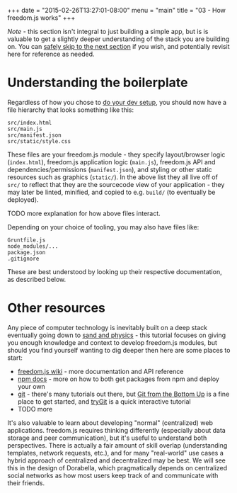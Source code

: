 +++
date = "2015-02-26T13:27:01-08:00"
menu = "main"
title = "03 - How freedom.js works"
+++

*Note* - this section isn't integral to just building a simple app,
 but is is valuable to get a slightly deeper understanding of the
 stack you are building on. You can
 [safely skip to the next section](../04dorabelladesign) if you wish,
 and potentially revisit here for reference as needed.

# Understanding the boilerplate
Regardless of how you chose to [do your dev setup](../02devsetup),
you should now have a file hierarchy that looks something like this:

    src/index.html
    src/main.js
    src/manifest.json
    src/static/style.css

These files are your freedom.js module - they specify layout/browser
logic (`index.html`), freedom.js application logic (`main.js`),
freedom.js API and dependencies/permissions (`manifest.json`), and
styling or other static resources such as graphics (`static/`). In the
above list they all live off of `src/` to reflect that they are the
sourcecode view of your application - they may later be linted,
minified, and copied to e.g. `build/` (to eventually be deployed).

TODO more explanation for how above files interact.

Depending on your choice of tooling, you may also have files like:

    Gruntfile.js
    node_modules/...
    package.json
    .gitignore

These are best understood by looking up their respective
documentation, as described below.

# Other resources
Any piece of computer technology is inevitably built on a deep stack
eventually going down to [sand and physics](http://xkcd.com/1349/) -
this tutorial focuses on giving you enough knowledge and context to
develop freedom.js modules, but should you find yourself wanting to
dig deeper then here are some places to start:

- [freedom.js wiki](https://github.com/freedomjs/freedom/wiki) - more
documentation and API reference
- [npm docs](https://docs.npmjs.com/) - more on how to both get
packages from npm and deploy your own
- [git](http://git-scm.com/) - there's many tutorials out there, but
[Git from the Bottom Up](http://jwiegley.github.io/git-from-the-bottom-up/)
is a fine place to get started, and [tryGit](http://try.github.io)
is a quick interactive tutorial
- TODO more

It's also valuable to learn about developing "normal" (centralized)
web applications. freedom.js requires thinking differently (especially
about data storage and peer communication), but it's useful to
understand both perspectives. There is actually a fair amount of skill
overlap (understanding templates, network requests, etc.), and for
many "real-world" use cases a hybrid approach of centralized and
decentralized may be best. We will see this in the design of
Dorabella, which pragmatically depends on centralized social networks
as how most users keep track of and communicate with their friends.
